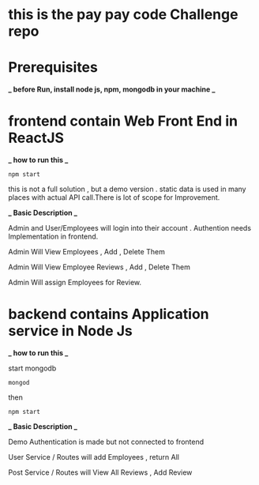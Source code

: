 # this is the pay pay code Challenge repo

# Prerequisites

**_ before Run, install node js, npm, mongodb in your machine _**

# frontend contain Web Front End in ReactJS

**_ how to run this _**

`npm start `

this is not a full solution , but a demo version . static data is used in many places with actual API call.There is lot of scope for Improvement.

**_ Basic Description _**

Admin and User/Employees will login into their account . Authention needs Implementation in frontend.

Admin Will View Employees , Add , Delete Them

Admin Will View Employee Reviews , Add , Delete Them

Admin Will assign Employees for Review.

# backend contains Application service in Node Js

**_ how to run this _**

start mongodb

`mongod `

then

`npm start `

**_ Basic Description _**

Demo Authentication is made but not connected to frontend

User Service / Routes will add Employees , return All

Post Service / Routes will View All Reviews , Add Review
